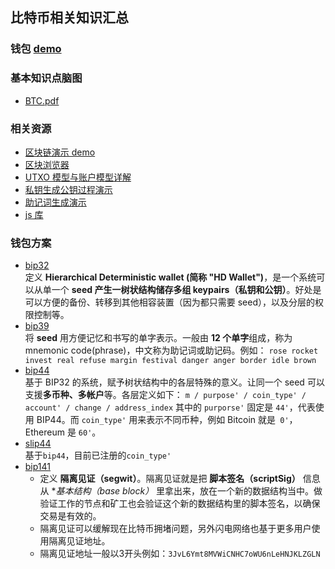 ## 比特币相关知识汇总

### 钱包 [demo](https://visionchang.github.io/bitcoin-demo/)

### 基本知识点脑图    
- [BTC.pdf](https://github.com/john-zh/bitcoin/blob/master/BTC.pdf)    

### 相关资源
- [区块链演示 demo](https://anders.com/blockchain/blockchain.html)
- [区块浏览器](https://www.blockchain.com/explorer)
- [UTXO 模型与账户模型详解](https://draveness.me/utxo-account-models)
- [私钥生成公钥过程演示](http://bi3d.com)
- [助记词生成演示](https://iancoleman.io/bip39/#english)
- [js 库](https://github.com/bitcoinjs/bitcoinjs-lib)

### 钱包方案

- [bip32](https://github.com/bitcoin/bips/blob/master/bip-0032.mediawiki)    
  定义 **Hierarchical Deterministic wallet (简称 "HD Wallet")**，是一个系统可以从单一个 **seed 产生一树状结构储存多组 keypairs（私钥和公钥）**。好处是可以方便的备份、转移到其他相容装置（因为都只需要 seed），以及分层的权限控制等。
- [bip39](https://github.com/bitcoin/bips/blob/master/bip-0039.mediawiki)    
  将 **seed** 用方便记忆和书写的单字表示。一般由 **12 个单字**组成，称为 mnemonic code(phrase)，中文称为助记词或助记码。例如：
  `
  rose rocket invest real refuse margin festival danger anger border idle brown
  `
- [bip44](https://github.com/bitcoin/bips/blob/master/bip-0044.mediawiki)    
  基于 BIP32 的系统，赋予树状结构中的各层特殊的意义。让同一个 seed 可以支援**多币种、多帐户**等。各层定义如下：
    `
    m / purpose' / coin_type' / account' / change / address_index
    `
  其中的 `purporse'` 固定是 `44'`，代表使用 BIP44。而 `coin_type'` 用来表示不同币种，例如 Bitcoin 就是` 0'`，Ethereum 是 `60'`。
- [slip44](https://github.com/satoshilabs/slips/blob/master/slip-0044.md)    
  基于`bip44`，目前已注册的`coin_type'`
- [bip141](https://github.com/bitcoin/bips/blob/master/bip-0141.mediawiki)    
  - 定义 **隔离见证（segwit）**。隔离见证就是把 **脚本签名（scriptSig）** 信息从 **基本结构（base block）* 里拿出来，放在一个新的数据结构当中。做验证工作的节点和矿工也会验证这个新的数据结构里的脚本签名，以确保交易是有效的。    
  - 隔离见证可以缓解现在比特币拥堵问题，另外闪电网络也基于更多用户使用隔离见证地址。    
  - 隔离见证地址一般以3开头例如：`3JvL6Ymt8MVWiCNHC7oWU6nLeHNJKLZGLN`
